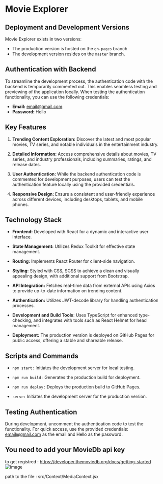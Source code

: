 #  Movie Explorer

## Deployment and Development Versions

Movie Explorer exists in two versions:

- The production version is hosted on the `gh-pages` branch.
- The development version resides on the `master` branch.

## Authentication with Backend

To streamline the development process, the authentication code with the backend is temporarily commented out. This enables seamless testing and previewing of the application locally. When testing the authentication functionality, you can use the following credentials:

- **Email:** email@gmail.com
- **Password:** Hello

## Key Features

1. **Trending Content Exploration:** Discover the latest and most popular movies, TV series, and notable individuals in the entertainment industry.
   
2. **Detailed Information:** Access comprehensive details about movies, TV series, and industry professionals, including summaries, ratings, and release dates.

3. **User Authentication:** While the backend authentication code is commented for development purposes, users can test the authentication feature locally using the provided credentials.

4. **Responsive Design:** Ensure a consistent and user-friendly experience across different devices, including desktops, tablets, and mobile phones.

## Technology Stack

- **Frontend:** Developed with React for a dynamic and interactive user interface.
  
- **State Management:** Utilizes Redux Toolkit for effective state management.

- **Routing:** Implements React Router for client-side navigation.

- **Styling:** Styled with CSS, SCSS to achieve a clean and visually appealing design, with additional support from Bootstrap.

- **API Integration:** Fetches real-time data from external APIs using Axios to provide up-to-date information on trending content.

- **Authentication:** Utilizes JWT-decode library for handling authentication processes.

- **Development and Build Tools:** Uses TypeScript for enhanced type-checking, and integrates with tools such as React Helmet for head management.

- **Deployment:** The production version is deployed on GitHub Pages for public access, offering a stable and shareable release.

## Scripts and Commands

- `npm start:` Initiates the development server for local testing.

- `npm run build:` Generates the production build for deployment.

- `npm run deploy:` Deploys the production build to GitHub Pages.

- `serve:` Initiates the development server for the production version.

## Testing Authentication

During development, uncomment the authentication code to test the functionality. For quick access, use the provided credentials: email@gmail.com as the email and Hello as the password.

## You need to add your MovieDb  api key  
to get registred : https://developer.themoviedb.org/docs/getting-started
![image](https://github.com/mrurespect/movie-app/assets/121578147/623eb08e-4232-4d45-bf60-720080ce9c13)

path to the file : src/Context/MediaContext.jsx

